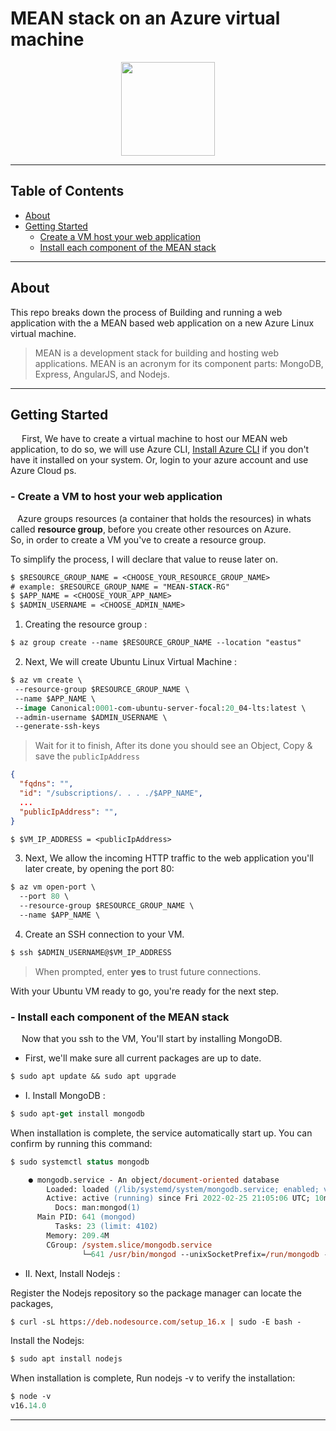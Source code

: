 # MEAN stack on an Azure virtual machine

<div  align="center"><img src="https://user-images.githubusercontent.com/17799273/155406524-4bc73a77-a35f-4dd5-b3f0-ad195d256677.png" width="150" height="150" /></div>

---

## Table of Contents

- [About](#about)
- [Getting Started](#getting_started)
  - [Create a VM host your web application](#create-vm)
  - [Install each component of the MEAN stack ](#install-mean)

---

## About <a name = "about"></a>

This repo breaks down the process of Building and running a web application with the a MEAN based web application on a new Azure Linux virtual machine.

> MEAN is a development stack for building and hosting web applications. MEAN is an acronym for its component parts: MongoDB, Express, AngularJS, and Nodejs.

---

## Getting Started <a name = "getting_started"></a>

&emsp; First, We have to create a virtual machine to host our MEAN web application, to do so, we will use Azure CLI, [Install Azure CLI] if you don't have it installed on your system. Or, login to your azure account and use Azure Cloud ps.

###  - Create a VM to host your web application <a name="create-vm"></a>

&ensp; Azure groups resources (a container that holds the resources) in whats called **resource group**, before you create other resources on Azure.\
So, in order to create a VM you've to create a resource group.

To simplify the process, I will declare that value to reuse later on.

```ps
$ $RESOURCE_GROUP_NAME = <CHOOSE_YOUR_RESOURCE_GROUP_NAME>
# example: $RESOURCE_GROUP_NAME = "MEAN-STACK-RG"
$ $APP_NAME = <CHOOSE_YOUR_APP_NAME>
$ $ADMIN_USERNAME = <CHOOSE_ADMIN_NAME>
```

1. Creating the resource group :

```ps
$ az group create --name $RESOURCE_GROUP_NAME --location "eastus"
```

2. Next, We will create Ubuntu Linux Virtual Machine :

```ps
$ az vm create \
 --resource-group $RESOURCE_GROUP_NAME \
 --name $APP_NAME \
 --image Canonical:0001-com-ubuntu-server-focal:20_04-lts:latest \
 --admin-username $ADMIN_USERNAME \
 --generate-ssh-keys
```

> Wait for it to finish, After its done you should see an Object, Copy & save the `publicIpAddress`

```json
{
  "fqdns": "",
  "id": "/subscriptions/. . . ./$APP_NAME",
  ...
  "publicIpAddress": "",
}
```

```ps
$ $VM_IP_ADDRESS = <publicIpAddress>
```

3. Next, We allow the incoming HTTP traffic to the web application you'll later create, by opening the port 80:

```ps
$ az vm open-port \
  --port 80 \
  --resource-group $RESOURCE_GROUP_NAME \
  --name $APP_NAME \
```

4. Create an SSH connection to your VM.

```ps
$ ssh $ADMIN_USERNAME@$VM_IP_ADDRESS
```

> When prompted, enter **yes** to trust future connections.

With your Ubuntu VM ready to go, you're ready for the next step.

### - Install each component of the MEAN stack <a name="install-mean"></a>

&emsp; Now that you ssh to the VM, You'll start by installing MongoDB.

- First, we'll make sure all current packages are up to date.

```ps
$ sudo apt update && sudo apt upgrade
```

- I. Install MongoDB :

```ps
$ sudo apt-get install mongodb
```

When installation is complete, the service automatically start up. You can confirm by running this command:

```ps
$ sudo systemctl status mongodb
```

```ps
    ● mongodb.service - An object/document-oriented database
        Loaded: loaded (/lib/systemd/system/mongodb.service; enabled; vendor preset: enabled)
        Active: active (running) since Fri 2022-02-25 21:05:06 UTC; 10min ago
          Docs: man:mongod(1)
      Main PID: 641 (mongod)
          Tasks: 23 (limit: 4102)
        Memory: 209.4M
        CGroup: /system.slice/mongodb.service
                └─641 /usr/bin/mongod --unixSocketPrefix=/run/mongodb --config /etc/mongodb.conf
```

- II. Next, Install Nodejs :

Register the Nodejs repository so the package manager can locate the packages,

```ps
$ curl -sL https://deb.nodesource.com/setup_16.x | sudo -E bash -
```

Install the Nodejs:

```ps
$ sudo apt install nodejs
```

When installation is complete, Run nodejs -v to verify the installation:

```ps
$ node -v
v16.14.0
```


---

 <!-- varialbles -->

[install azure cli]: https://aka.ms/install-azure-cli
